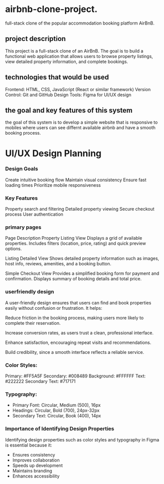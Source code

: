 # airbnb-clone-project.
 full-stack clone of the popular accommodation booking platform AirBnB. 

## project description 
This project is a full-stack clone of an AirBnB. The goal is to build a functional web application that allows users to browse property listings, view detailed property information, and complete bookings. 

## technologies that would be used 
Frontend: HTML, CSS, JavaScript (React or similar framework)
Version Control: Git and GitHub
Design Tools: Figma for UI/UX design


## the goal and key features of this system 
the goal of this system is to develop a simple website that is responsive to mobiles where users can see differnt available airbnb and have a smooth booking process.

# UI/UX Design Planning 

### Design Goals
Create intuitive booking flow
Maintain visual consistency
Ensure fast loading times
Prioritize mobile responsiveness

### Key Features
Property search and filtering
Detailed property viewing
Secure checkout process
User authentication


### primary pages 
Page	                       Description
Property Listing View	       Displays a grid of available properties. Includes filters (location, price, rating) and quick preview options.

Listing Detailed View	        Shows detailed property information such as images, host info, reviews, amenities, and a booking button.


Simple Checkout View	        Provides a simplified booking form for payment and confirmation. Displays summary of booking details and total price.


### userfriendly design 

A user-friendly design ensures that users can find and book properties easily without confusion or frustration.
It helps:

Reduce friction in the booking process, making users more likely to complete their reservation.

Increase conversion rates, as users trust a clean, professional interface.

Enhance satisfaction, encouraging repeat visits and recommendations.

Build credibility, since a smooth interface reflects a reliable service.

### Color Styles:
Primary: #FF5A5F
Secondary: #008489
Background: #FFFFFF
Text: #222222
Secondary Text: #717171


### Typography:
 - Primary Font: Circular, Medium (500), 16px
 - Headings: Circular, Bold (700), 24px-32px
 - Secondary Text: Circular, Book (400), 14px

### Importance of Identifying Design Properties
Identifying design properties such as color styles and typography in Figma is essential because it:

- Ensures consistency
- Improves collaboration
- Speeds up development
- Maintains branding
- Enhances accessibility